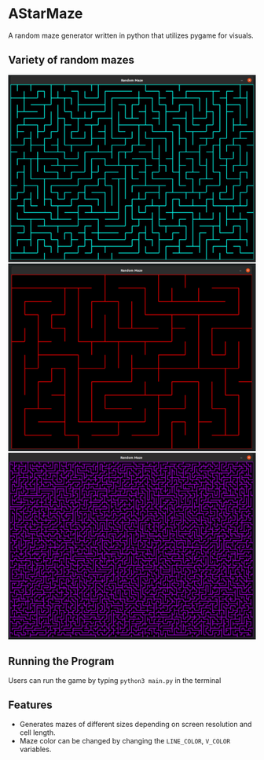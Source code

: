 # AStarMaze
A random maze generator written in python that utilizes pygame for visuals.

## Variety of random mazes
![Gameplay Demo](images/maze1.png)
![Gameplay Demo](images/maze2.png)
![Gameplay Demo](images/maze3.png)

## Running the Program
Users can run the game by typing ``python3 main.py`` in the terminal

## Features
* Generates mazes of different sizes depending on screen resolution and cell length.
* Maze color can be changed by changing the ``LINE_COLOR``, ``V_COLOR`` variables.

